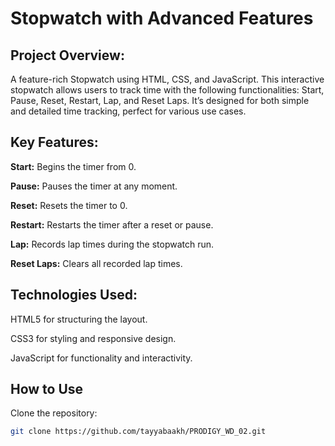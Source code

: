 # Stopwatch with Advanced Features


## Project Overview: 

A feature-rich Stopwatch using HTML, CSS, and JavaScript. This interactive stopwatch allows users to track time with the following functionalities: Start, Pause, Reset, Restart, Lap, and Reset Laps. It’s designed for both simple and detailed time tracking, perfect for various use cases.

## Key Features:

__Start:__ Begins the timer from 0.

__Pause:__ Pauses the timer at any moment.

__Reset:__ Resets the timer to 0.

__Restart:__ Restarts the timer after a reset or pause.

__Lap:__ Records lap times during the stopwatch run.

__Reset Laps:__ Clears all recorded lap times.

## Technologies Used:

HTML5 for structuring the layout.

CSS3 for styling and responsive design.

JavaScript for functionality and interactivity.


## How to Use
Clone the repository:
```bash
git clone https://github.com/tayyabaakh/PRODIGY_WD_02.git
